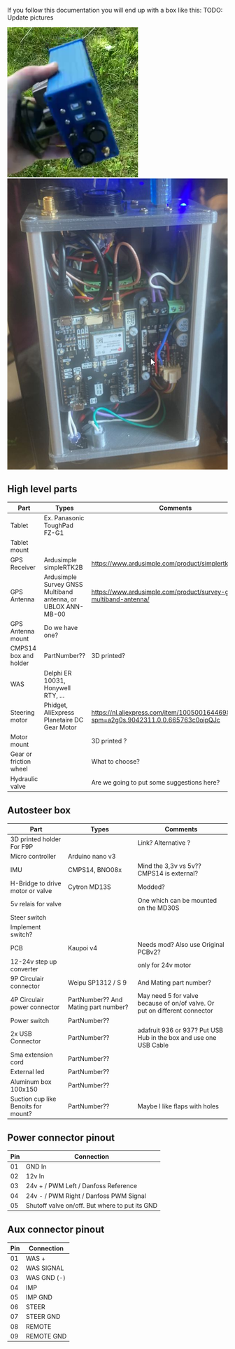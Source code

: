 If you follow this documentation you will end up with a box like this:
TODO: Update pictures

![Box 1](Box1.png) ![Box 2](Box2.png)


## High level parts

| Part                                 | Types                                        | Comments                                                                                  |
|--------------------------------------|----------------------------------------------|-------------------------------------------------------------------------------------------|
| Tablet                               | Ex. Panasonic ToughPad FZ-G1                 |                                                                                           |
| Tablet mount                         |                                              |                                                                                           |
| GPS Receiver                         | Ardusimple simpleRTK2B                       | https://www.ardusimple.com/product/simplertk2b/                                           |
| GPS Antenna                          | Ardusimple Survey GNSS Multiband antenna, or UBLOX ANN-MB-00 | https://www.ardusimple.com/product/survey-gnss-multiband-antenna/         |
| GPS Antenna mount                    | Do we have one?                              |                                                                                           |
| CMPS14 box and holder                | PartNumber??                                 | 3D printed?                                                                               |
| WAS                                  | Delphi ER 10031, Honywell RTY, ...           |                                                                                           |
| Steering motor                       | Phidget, AliExpress Planetaire DC Gear Motor | https://nl.aliexpress.com/item/1005001644698564.html?spm=a2g0s.9042311.0.0.665763c0oipQJc |
| Motor mount                          |                                              | 3D printed ?                                                                              |
| Gear or friction wheel               |                                              | What to choose?                                                                           |
| Hydraulic valve                      |                                              | Are we going to put some suggestions here?                                                |


## Autosteer box

| Part                                 | Types                                        | Comments                                                                                  |
|--------------------------------------|----------------------------------------------|-------------------------------------------------------------------------------------------|
| 3D printed holder For F9P            |                                              | Link? Alternative ?                                                                       |
| Micro controller                     | Arduino nano v3                              |                                                                                           |
| IMU                                  | CMPS14, BNO08x                               | Mind the 3,3v vs 5v?? CMPS14 is external?                                                 |
| H-Bridge to drive motor or valve     | Cytron MD13S                                 | Modded?                                                                                   |
| 5v relais for valve                  |                                              | One which can be mounted on the MD30S                                                     |
| Steer switch                         |                                              |                                                                                           |
| Implement switch?                    |                                              |                                                                                           |
| PCB                                  | Kaupoi v4                                    | Needs mod? Also use Original PCBv2?                                                       |
| 12-24v step up converter             |                                              | only for 24v motor                                                                        |
| 9P Circulair connector               | Weipu SP1312 / S 9                           | And Mating part number?                                                                   |
| 4P Circulair power connector         | PartNumber?? And Mating part number?         | May need 5 for valve because of on/of valve. Or put on different connector                |
| Power switch                         | PartNumber??                                 |                                                                                           |
| 2x USB Connector                     | PartNumber??                                 | adafruit 936 or 937? Put USB Hub in the box and use one USB Cable                         |
| Sma extension cord                   | PartNumber??                                 |                                                                                           |
| External led                         | PartNumber??                                 |                                                                                           |
| Aluminum box 100x150                 | PartNumber??                                 |                                                                                           |
| Suction cup like Benoits  for mount? | PartNumber??                                 | Maybe I like flaps with holes                                                             |



## Power connector pinout

| Pin | Connection |
|-----|------------|
| 01  | GND In     |
| 02  | 12v In     |
| 03  | 24v + / PWM Left  / Danfoss Reference  | 
| 04  | 24v - / PWM Right / Danfoss PWM Signal |
| 05  | Shutoff valve on/off. But where to put its GND  |


## Aux connector pinout

| Pin | Connection |
|-----|------------|
| 01  | WAS +      |
| 02  | WAS SIGNAL |
| 03  | WAS GND (-)|
| 04  | IMP        |
| 05  | IMP GND    |
| 06  | STEER      |
| 07  | STEER GND  |
| 08  | REMOTE     |
| 09  | REMOTE GND |